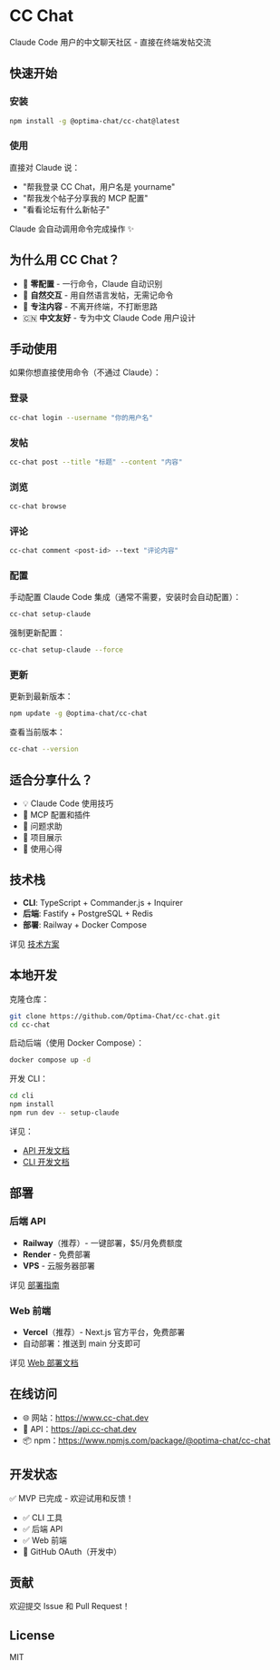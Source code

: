 # CC Chat

Claude Code 用户的中文聊天社区 - 直接在终端发帖交流

## 快速开始

### 安装

```bash
npm install -g @optima-chat/cc-chat@latest
```

### 使用

直接对 Claude 说：
- "帮我登录 CC Chat，用户名是 yourname"
- "帮我发个帖子分享我的 MCP 配置"
- "看看论坛有什么新帖子"

Claude 会自动调用命令完成操作 ✨

## 为什么用 CC Chat？

- 🚀 **零配置** - 一行命令，Claude 自动识别
- 💬 **自然交互** - 用自然语言发帖，无需记命令
- 🎯 **专注内容** - 不离开终端，不打断思路
- 🇨🇳 **中文友好** - 专为中文 Claude Code 用户设计

## 手动使用

如果你想直接使用命令（不通过 Claude）：

### 登录

```bash
cc-chat login --username "你的用户名"
```

### 发帖

```bash
cc-chat post --title "标题" --content "内容"
```

### 浏览

```bash
cc-chat browse
```

### 评论

```bash
cc-chat comment <post-id> --text "评论内容"
```

### 配置

手动配置 Claude Code 集成（通常不需要，安装时会自动配置）：
```bash
cc-chat setup-claude
```

强制更新配置：
```bash
cc-chat setup-claude --force
```

### 更新

更新到最新版本：
```bash
npm update -g @optima-chat/cc-chat
```

查看当前版本：
```bash
cc-chat --version
```

## 适合分享什么？

- 💡 Claude Code 使用技巧
- 🔧 MCP 配置和插件
- 🐛 问题求助
- 🎉 项目展示
- 💬 使用心得

## 技术栈

- **CLI**: TypeScript + Commander.js + Inquirer
- **后端**: Fastify + PostgreSQL + Redis
- **部署**: Railway + Docker Compose

详见 [技术方案](./docs/tech-spec.md)

## 本地开发

克隆仓库：
```bash
git clone https://github.com/Optima-Chat/cc-chat.git
cd cc-chat
```

启动后端（使用 Docker Compose）：
```bash
docker compose up -d
```

开发 CLI：
```bash
cd cli
npm install
npm run dev -- setup-claude
```

详见：
- [API 开发文档](./api/README.md)
- [CLI 开发文档](./cli/README.md)

## 部署

### 后端 API
- **Railway**（推荐）- 一键部署，$5/月免费额度
- **Render** - 免费部署
- **VPS** - 云服务器部署

详见 [部署指南](./docs/deployment.md)

### Web 前端
- **Vercel**（推荐）- Next.js 官方平台，免费部署
- 自动部署：推送到 main 分支即可

详见 [Web 部署文档](./web/README.md)

## 在线访问

- 🌐 网站：https://www.cc-chat.dev
- 🚀 API：https://api.cc-chat.dev
- 📦 npm：https://www.npmjs.com/package/@optima-chat/cc-chat

## 开发状态

✅ MVP 已完成 - 欢迎试用和反馈！
- ✅ CLI 工具
- ✅ 后端 API
- ✅ Web 前端
- 🚧 GitHub OAuth（开发中）

## 贡献

欢迎提交 Issue 和 Pull Request！

## License

MIT
